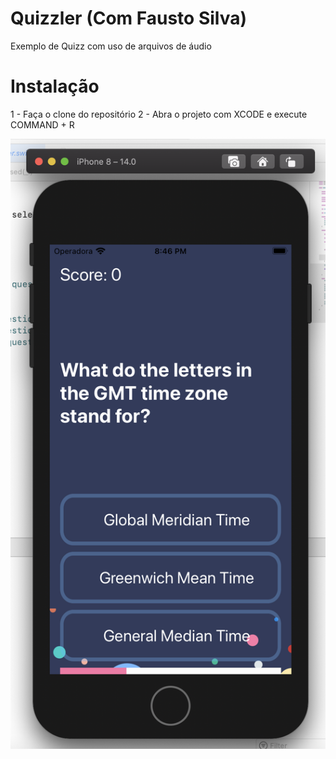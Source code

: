 #  Quizzler (Com Fausto Silva)

Exemplo de Quizz com uso de arquivos de áudio

#  Instalação

1 - Faça o clone do repositório
2 - Abra o projeto com XCODE e execute COMMAND + R

![App Brewery Banner](https://github.com/manoelfilho/quizz-swift5/blob/master/layout.png)

